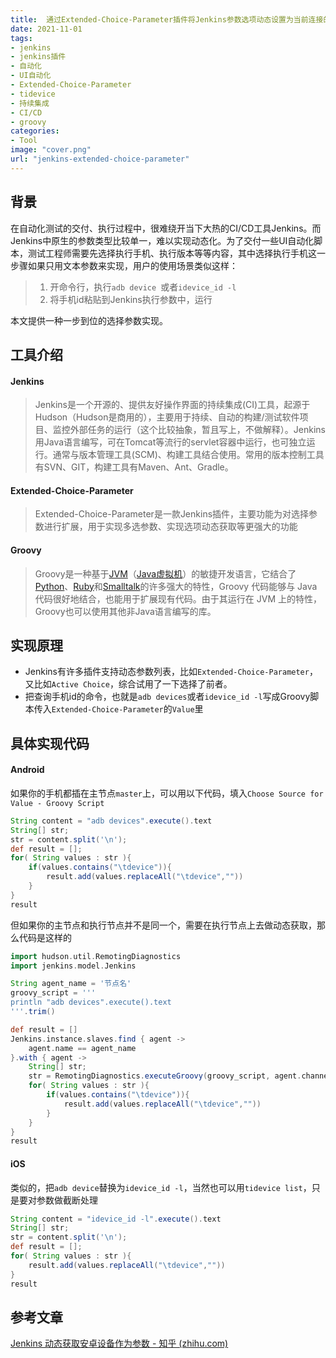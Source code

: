 ```yaml
---
title:  通过Extended-Choice-Parameter插件将Jenkins参数选项动态设置为当前连接的iOS/Android手机
date: 2021-11-01
tags:
- jenkins
- jenkins插件
- 自动化
- UI自动化
- Extended-Choice-Parameter
- tidevice
- 持续集成
- CI/CD
- groovy
categories:
- Tool
image: "cover.png"
url: "jenkins-extended-choice-parameter"
---
```



## 背景

在自动化测试的交付、执行过程中，很难绕开当下大热的CI/CD工具Jenkins。而Jenkins中原生的参数类型比较单一，难以实现动态化。为了交付一些UI自动化脚本，测试工程师需要先选择执行手机、执行版本等等内容，其中选择执行手机这一步骤如果只用文本参数来实现，用户的使用场景类似这样：

>1. 开命令行，执行`adb device `或者`idevice_id -l`
>2. 将手机id粘贴到Jenkins执行参数中，运行

本文提供一种一步到位的选择参数实现。
<!-- more -->



## 工具介绍

#### Jenkins

> Jenkins是一个开源的、提供友好操作界面的持续集成(CI)工具，起源于Hudson（Hudson是商用的），主要用于持续、自动的构建/测试软件项目、监控外部任务的运行（这个比较抽象，暂且写上，不做解释）。Jenkins用Java语言编写，可在Tomcat等流行的servlet容器中运行，也可独立运行。通常与版本管理工具(SCM)、构建工具结合使用。常用的版本控制工具有SVN、GIT，构建工具有Maven、Ant、Gradle。



#### Extended-Choice-Parameter

>Extended-Choice-Parameter是一款Jenkins插件，主要功能为对选择参数进行扩展，用于实现多选参数、实现选项动态获取等更强大的功能



#### Groovy

>Groovy是一种基于[JVM](https://baike.baidu.com/item/JVM)（[Java虚拟机](https://baike.baidu.com/item/Java虚拟机)）的敏捷开发语言，它结合了[Python](https://baike.baidu.com/item/Python)、[Ruby](https://baike.baidu.com/item/Ruby/11419)和[Smalltalk](https://baike.baidu.com/item/Smalltalk)的许多强大的特性，Groovy 代码能够与 Java 代码很好地结合，也能用于扩展现有代码。由于其运行在 JVM 上的特性，Groovy也可以使用其他非Java语言编写的库。



## 实现原理

- Jenkins有许多插件支持动态参数列表，比如`Extended-Choice-Parameter`，又比如`Active Choice`，综合试用了一下选择了前者。
- 把查询手机id的命令，也就是`adb devices`或者`idevice_id -l`写成Groovy脚本传入`Extended-Choice-Parameter`的`Value`里



## 具体实现代码

#### Android

如果你的手机都插在主节点`master`上，可以用以下代码，填入`Choose Source for Value - Groovy Script`

```groovy
String content = "adb devices".execute().text
String[] str;
str = content.split('\n'); 
def result = [];
for( String values : str ){
    if(values.contains("\tdevice")){
        result.add(values.replaceAll("\tdevice",""))
    }
}
result
```



但如果你的主节点和执行节点并不是同一个，需要在执行节点上去做动态获取，那么代码是这样的

```groovy
import hudson.util.RemotingDiagnostics
import jenkins.model.Jenkins

String agent_name = '节点名'
groovy_script = '''
println "adb devices".execute().text
'''.trim()

def result = []
Jenkins.instance.slaves.find { agent ->
    agent.name == agent_name
}.with { agent ->
    String[] str;
	str = RemotingDiagnostics.executeGroovy(groovy_script, agent.channel).split('\n');
	for( String values : str ){
	    if(values.contains("\tdevice")){
	        result.add(values.replaceAll("\tdevice",""))
	    }
	}
}
result
```



#### iOS

类似的，把`adb device`替换为`idevice_id -l`，当然也可以用`tidevice list`，只是要对参数做截断处理

```groovy
String content = "idevice_id -l".execute().text
String[] str;
str = content.split('\n'); 
def result = [];
for( String values : str ){ 
    result.add(values.replaceAll("\tdevice",""))
}
result
```



## 参考文章

[Jenkins 动态获取安卓设备作为参数 - 知乎 (zhihu.com)](https://zhuanlan.zhihu.com/p/148957030)
